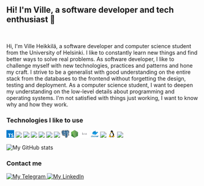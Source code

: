 <h2>
  Hi! I'm Ville, a software developer and tech enthusiast   🚀
</h2>

<br />

Hi, I'm Ville Heikkilä, a software developer and computer science student from the University of Helsinki. I like to constantly learn new things and find better ways to solve real problems. As software developer, I like to challenge myself with new technologies, practices and patterns and hone my craft. I strive to be a generalist with good understanding on the entire stack from the databases to the frontend without forgetting the design, testing and deployment. As a computer science student, I want to deepen my understanding on the low-level details about programming and operating systems. I'm not satisfied with things just working, I want to know why and how they work.

### Technologies I like to use

<code><img height="20" src="https://raw.githubusercontent.com/github/explore/80688e429a7d4ef2fca1e82350fe8e3517d3494d/topics/typescript/typescript.png"></code>
<code><img height="20" src="https://upload.wikimedia.org/wikipedia/commons/a/a7/React-icon.svg"></code>
<code><img height="20" src="https://typegraphql.com/img/logo.png"></code>
<code><img height="20" src="https://camo.githubusercontent.com/3656b9d486c614f8e339cd836dba55d32629913d/687474703a2f2f7261776769742e636f6d2f6f6f6164652f617765736f6d652d61706f6c6c6f2d6772617068716c2f6d61737465722f6c6f676f2e737667"></code>
<code><img height="20" src="https://pbs.twimg.com/profile_images/1285653263824691205/mu4nJ7Gb_normal.png"></code>
<code><img height="20" src="https://symbols.getvecta.com/stencil_81/10_gatsbyjs-icon.6dcf1e65b8.svg"></code>
<code><img height="20" src="https://avatars0.githubusercontent.com/u/20165699?s=200&v=4"></code>
<code><img height="20" src="https://raw.githubusercontent.com/github/explore/80688e429a7d4ef2fca1e82350fe8e3517d3494d/topics/postgresql/postgresql.png"></code>
<code><img height="20" src="https://raw.githubusercontent.com/github/explore/80688e429a7d4ef2fca1e82350fe8e3517d3494d/topics/nodejs/nodejs.png"></code>
<code><img height="20" src="https://raw.githubusercontent.com/koajs/koa/master/docs/logo.png"></code>
<code><img height="20" src="https://raw.githubusercontent.com/github/explore/80688e429a7d4ef2fca1e82350fe8e3517d3494d/topics/docker/docker.png"></code>
<code><img height="20" src="https://upload.wikimedia.org/wikipedia/commons/f/fa/Apple_logo_black.svg"></code>
<code><img height="20" src="https://raw.githubusercontent.com/github/explore/80688e429a7d4ef2fca1e82350fe8e3517d3494d/topics/linux/linux.png"></code>
<code><img height="20" src="https://media.githubusercontent.com/media/microsoft/vscode-docs/master/images/logo-stable.png"></code>

![My GitHub stats](https://github-readme-stats.vercel.app/api?username=villeheikkila&show_icons=true&theme=tokyonight)

### Contact me

<a href="https://t.me/villeheikkila">
<img alt="My Telegram" width="22px" src="https://upload.wikimedia.org/wikipedia/commons/8/82/Telegram_logo.svg" />
</a>

<a href="https://www.linkedin.com/in/villejheikkila/">
<img  alt="My LinkedIn" width="22px" src="https://upload.wikimedia.org/wikipedia/commons/e/e9/Linkedin_icon.svg" />
</a>
